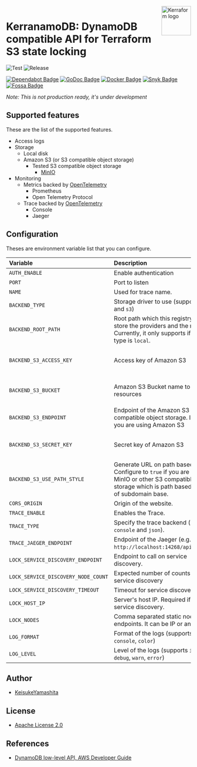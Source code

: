 <a href="https://github.com/kerraform">
    <img src="https://avatars.githubusercontent.com/u/82173916?s=200&v=4" alt="Kerraform logo" title="Terraform" align="right" height="80" />
</a>

# KerranamoDB: DynamoDB compatible API for Terraform S3 state locking

![Test](https://github.com/kerraform/kerranamodb//workflows/CI/badge.svg)
![Release](https://github.com/kerraform/kerranamodb//actions/workflows/release.yml/badge.svg)

[![Dependabot Badge][Dependabot Icon]][Dependabot]
[![GoDoc Badge][GoDoc Icon]][GoDoc]
[![Docker Badge][Docker Icon]][Docker]
[![Snyk Badge][Snyk Icon]][Snyk]
[![Fossa Badge][Fossa Icon]][Fossa]

*Note: This is not production ready, it's under development*

## Supported features

These are the list of the supported features.

* Access logs
* Storage
  * Local disk
  * Amazon S3 (or S3 compatible object storage)
    * Tested S3 compatible object storage
      * [MinIO](https://min.io/)
* Monitoring
  * Metrics backed by [OpenTelemetry](https://opentelemetry.io/)
    * Prometheus
    * Open Telemetry Protocol
  * Trace backed by [OpenTelemetry](https://opentelemetry.io/)
    * Console
    * Jaeger

## Configuration

Theses are environment variable list that you can configure.

| Variable  | Description | Type| Default |
|:----|:----|:----|:---|
| `AUTH_ENABLE`  | Enable authentication | `bool` | `true` |
| `PORT`  | Port to listen | `int` | `5000` |
| `NAME` | Used for trace name. | `string` | `kerranamodb` |
| `BACKEND_TYPE` | Storage driver to use (supports `local` and `s3`) | `string` | (required) |
| `BACKEND_ROOT_PATH` | Root path which this registry will store the providers and the modules. Currently, it only supports if backend type is `local`. | `string` | `.` |
| `BACKEND_S3_ACCESS_KEY` | Access key of Amazon S3 | `string` |  - (Required if `BACKEND_TYPE` is `s3`) |
| `BACKEND_S3_BUCKET` | Amazon S3 Bucket name to store the resources | `string` |  - (Required if `BACKEND_TYPE` is `s3`) |
| `BACKEND_S3_ENDPOINT` | Endpoint of the Amazon S3 compatible object storage. Ignore if you are using Amazon S3  | `string` |  |
| `BACKEND_S3_SECRET_KEY` | Secret key of Amazon S3 | `string` |  - (Required if `BACKEND_TYPE` is `s3`) |
| `BACKEND_S3_USE_PATH_STYLE` | Generate URL on path based. Configure to `true` if you are using MinIO or other S3 compatible object storage which is path based instead of subdomain base. | `bool` |  `false` |
| `CORS_ORIGIN` | Origin of the website. | `string` | |
| `TRACE_ENABLE` | Enables the Trace. | `bool` | `false` |
| `TRACE_TYPE` | Specify the trace backend (supports `console` and `json`). | `string` | `console` |
| `TRACE_JAEGER_ENDPOINT` | Endpoint of the Jaeger (e.g. `http://localhost:14268/api/traces`). | `string` | (required) |
| `LOCK_SERVICE_DISCOVERY_ENDPOINT` | Endpoint to call on service discovery. | `string` | |
| `LOCK_SERVICE_DISCOVERY_NODE_COUNT` | Expected number of counts on service discovery | `int` |  |
| `LOCK_SERVICE_DISCOVERY_TIMEOUT` | Timeout for service discovery.  | `int` | |
| `LOCK_HOST_IP` | Server's host IP. Required if using service discovery. | `string` |  |
| `LOCK_NODES` | Comma separated static node endpoints. It can be IP or any URL. | `string` | |
| `LOG_FORMAT` | Format of the logs (supports `json`, `console`, `color`) | `string` | `json` |
| `LOG_LEVEL` | Level of the logs (supports `info`, `debug`, `warn`, `error`) | `string` | `info` |

## Author

* [KeisukeYamashita](https://github.com/KeisukeYamashita)

## License

* [Apache License 2.0](./LICENSE)

## References

* [DynamoDB low-level API, AWS Developer Guide](https://docs.aws.amazon.com/amazondynamodb/latest/developerguide/Programming.LowLevelAPI.html)

<!-- Badge section -->
[Dependabot Icon]: https://img.shields.io/badge/-Dependabot-025E8C?style=flat-square&logo=dependabot&logoColor=white
[Dependabot]: https://github.com/kerraform/kerranamodb//security/dependabot

[GoDoc Icon]: https://img.shields.io/badge/-Go-00ADD8?style=flat-square&logo=go&logoColor=white
[GoDoc]: xxx

[Docker Icon]: https://img.shields.io/badge/-Docker-2496ED?style=flat-square&logo=docker&logoColor=white
[Docker]: xxx

[Snyk Icon]: https://img.shields.io/badge/-Snyk-4C4A73?style=flat-square&logo=snyk&logoColor=white
[Snyk]: xxx

[Fossa Icon]: https://img.shields.io/badge/-Fossa-289E6D?style=flat-square&logo=fossa&logoColor=white
[Fossa]: xxx
